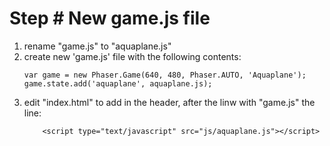 # Step \# New game.js file
1. rename "game.js" to "aquaplane.js"
2. create new 'game.js' file with the following contents:
   ```
   var game = new Phaser.Game(640, 480, Phaser.AUTO, 'Aquaplane');
   game.state.add('aquaplane', aquaplane.js);
   ```
3. edit "index.html" to add in the header, after the linw with "game.js" the line:
   ```
       <script type="text/javascript" src="js/aquaplane.js"></script>
   ```



